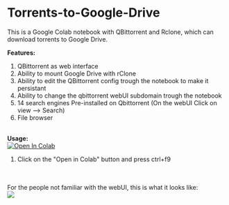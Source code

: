 # Torrents-to-Google-Drive
This is a Google Colab notebook with QBittorrent and Rclone, which can download torrents to Google Drive.

<b>Features:</b>
1. QBittorrent as web interface
2. Ability to mount Google Drive with rClone
3. Ability to edit the QBittorrent config trough the notebook to make it persistant
4. Ability to change the qbittorrent webUI subdomain trough the notebook
4. 14 search engines Pre-installed on Qbittorrent (On the webUI Click on view --> Search)
5. File browser

<br><b>Usage:</b>
<br>
<a href="https://colab.research.google.com/github/thim0o/Google-Colab-QBittorrent/blob/master/Qbitt.ipynb" target="_parent\"><img src="https://colab.research.google.com/assets/colab-badge.svg" alt="Open In Colab"/></a>
<br>
1. Click on the "Open in Colab" button and press ctrl+f9
<br>
<br>
For the people not familiar with the webUI, this is what it looks like:<br>
<img src="https://i.snag.gy/ZAg2PS.jpg">
